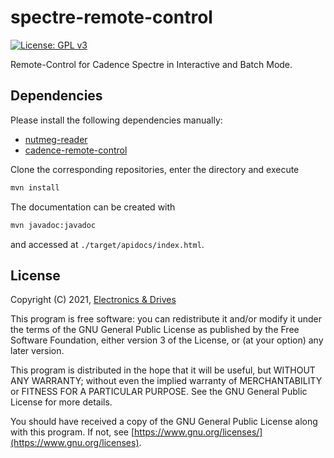 # spectre-remote-control
[![License: GPL v3](https://img.shields.io/badge/License-GPLv3-blue.svg)](https://www.gnu.org/licenses/gpl-3.0)

Remote-Control for Cadence Spectre in Interactive and Batch Mode.

## Dependencies

Please install the following dependencies manually:

- [nutmeg-reader](https://github.com/matthschw/nutmeg-reader) 
- [cadence-remote-control](https://github.com/matthschw/cadence-remote-control) 

Clone the corresponding repositories, enter the directory and execute

```bash
mvn install
```

The documentation can be created with

```bash
mvn javadoc:javadoc
```

and accessed at  `./target/apidocs/index.html`.



## License

Copyright (C) 2021, [Electronics & Drives](https://www.electronics-and-drives.de/)

This program is free software: you can redistribute it and/or modify
it under the terms of the GNU General Public License as published by
the Free Software Foundation, either version 3 of the License, or
(at your option) any later version.

This program is distributed in the hope that it will be useful,
but WITHOUT ANY WARRANTY; without even the implied warranty of
MERCHANTABILITY or FITNESS FOR A PARTICULAR PURPOSE.  See the
GNU General Public License for more details.

You should have received a copy of the GNU General Public License
along with this program. If not, see 
[https://www.gnu.org/licenses/](https://www.gnu.org/licenses).